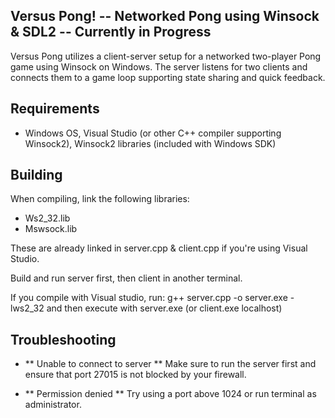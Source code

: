 ## Versus Pong! -- Networked Pong using Winsock & SDL2 -- Currently in Progress

Versus Pong utilizes a client-server setup for a networked two-player Pong game using Winsock on Windows. The server listens for two clients and connects them to a game loop supporting state sharing and quick feedback. 

## Requirements

- Windows OS, Visual Studio (or other C++ compiler supporting Winsock2), Winsock2 libraries (included with Windows SDK)

## Building

When compiling, link the following libraries:
- Ws2_32.lib
- Mswsock.lib

These are already linked in server.cpp & client.cpp if you're using Visual Studio.

Build and run server first, then client in another terminal.

If you compile with Visual studio, run:
g++ server.cpp -o server.exe -lws2_32
and then execute with server.exe (or client.exe localhost)

## Troubleshooting

- ** Unable to connect to server **
    Make sure to run the server first and ensure that port 27015 is not blocked by your firewall.

- ** Permission denied **
    Try using a port above 1024 or run terminal as administrator. 
